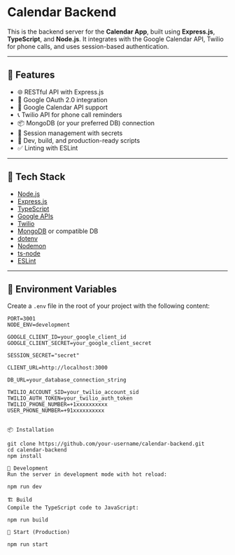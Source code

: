 # Calendar Backend

This is the backend server for the **Calendar App**, built using **Express.js**, **TypeScript**, and **Node.js**. It integrates with the Google Calendar API, Twilio for phone calls, and uses session-based authentication.

---

## 🚀 Features

- 🌐 RESTful API with Express.js
- 🔐 Google OAuth 2.0 integration
- 📅 Google Calendar API support
- 📞 Twilio API for phone call reminders
- 📦 MongoDB (or your preferred DB) connection
- 🔐 Session management with secrets
- 🧪 Dev, build, and production-ready scripts
- ✅ Linting with ESLint

---

## 🧠 Tech Stack

- [Node.js](https://nodejs.org/)
- [Express.js](https://expressjs.com/)
- [TypeScript](https://www.typescriptlang.org/)
- [Google APIs](https://developers.google.com/calendar)
- [Twilio](https://www.twilio.com/)
- [MongoDB](https://www.mongodb.com/) or compatible DB
- [dotenv](https://github.com/motdotla/dotenv)
- [Nodemon](https://nodemon.io/)
- [ts-node](https://typestrong.org/ts-node/)
- [ESLint](https://eslint.org/)

---

## 📁 Environment Variables

Create a `.env` file in the root of your project with the following content:

```env
PORT=3001
NODE_ENV=development

GOOGLE_CLIENT_ID=your_google_client_id
GOOGLE_CLIENT_SECRET=your_google_client_secret

SESSION_SECRET="secret"

CLIENT_URL=http://localhost:3000

DB_URL=your_database_connection_string

TWILIO_ACCOUNT_SID=your_twilio_account_sid
TWILIO_AUTH_TOKEN=your_twilio_auth_token
TWILIO_PHONE_NUMBER=+1xxxxxxxxxx
USER_PHONE_NUMBER=+91xxxxxxxxxx


📦 Installation

git clone https://github.com/your-username/calendar-backend.git
cd calendar-backend
npm install

🧪 Development
Run the server in development mode with hot reload:

npm run dev

🏗️ Build
Compile the TypeScript code to JavaScript:

npm run build

🚀 Start (Production)

npm run start
